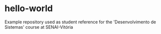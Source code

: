 # hello-world
Example repository used as student reference for the 'Desenvolvimento de Sistemas' course at SENAI-Vitória
